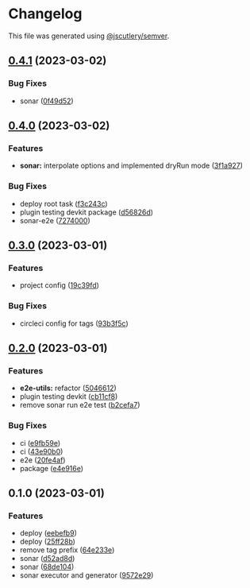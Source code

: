 # Changelog

This file was generated using [@jscutlery/semver](https://github.com/jscutlery/semver).

## [0.4.1](https://github.com/okode/nx-okode/compare/0.4.0...0.4.1) (2023-03-02)


### Bug Fixes

* sonar ([0f49d52](https://github.com/okode/nx-okode/commit/0f49d520a1160161abe404ebf0ac79b66f3894ca))

## [0.4.0](https://github.com/okode/nx-okode/compare/0.3.0...0.4.0) (2023-03-02)


### Features

* **sonar:** interpolate options and implemented dryRun mode ([3f1a927](https://github.com/okode/nx-okode/commit/3f1a9277f3c4a3451ad077b6f8fb21b02daa96b6))


### Bug Fixes

* deploy root task ([f3c243c](https://github.com/okode/nx-okode/commit/f3c243c5048f01d20be1da54c851facc75accd78))
* plugin testing devkit package ([d56826d](https://github.com/okode/nx-okode/commit/d56826d0cf5b7637b30ed96342ab384c2ec6fde2))
* sonar-e2e ([7274000](https://github.com/okode/nx-okode/commit/72740009dd6f7f78dbb547f20cb571be0585afe6))

## [0.3.0](https://github.com/okode/nx-okode/compare/0.2.0...0.3.0) (2023-03-01)


### Features

* project config ([19c39fd](https://github.com/okode/nx-okode/commit/19c39fd11edaf5b3a08fd12ea7463fd7a0040dc7))


### Bug Fixes

* circleci config for tags ([93b3f5c](https://github.com/okode/nx-okode/commit/93b3f5cececad73749687ae6d189543001fe3c26))

## [0.2.0](https://github.com/okode/nx-okode/compare/0.1.0...0.2.0) (2023-03-01)


### Features

* **e2e-utils:** refactor ([5046612](https://github.com/okode/nx-okode/commit/504661231bbd5d196ca83de648d83db61dd5b078))
* plugin testing devkit ([cb11cf8](https://github.com/okode/nx-okode/commit/cb11cf8a8afde3b9ace6d2d15254617b70fa105f))
* remove sonar run e2e test ([b2cefa7](https://github.com/okode/nx-okode/commit/b2cefa7dd8bbb789a8eb834577bf66e46210ad12))


### Bug Fixes

* ci ([e9fb59e](https://github.com/okode/nx-okode/commit/e9fb59e8da08aa3b6163041214520ab23861a6d5))
* ci ([43e90b0](https://github.com/okode/nx-okode/commit/43e90b0d1e1b04d058c72510511f611068139390))
* e2e ([20fe4af](https://github.com/okode/nx-okode/commit/20fe4af9c0aa10f7ecf34b6ed402cab77b19f9a0))
* package ([e4e916e](https://github.com/okode/nx-okode/commit/e4e916e37e044d22aa5f8e7fcaa05a0ace6086b9))

## 0.1.0 (2023-03-01)


### Features

* deploy ([eebefb9](https://github.com/okode/nx-okode/commit/eebefb97df4eb116c803932594b9039e73583434))
* deploy ([25ff28b](https://github.com/okode/nx-okode/commit/25ff28b02b9b47798ce781db664df7cd37f672b5))
* remove tag prefix ([64e233e](https://github.com/okode/nx-okode/commit/64e233eb55b46f52aaa8879c06d2b752f0dc8e4e))
* sonar ([d52ad8d](https://github.com/okode/nx-okode/commit/d52ad8d12f0e9ee4958714860bff471d89958550))
* sonar ([68de104](https://github.com/okode/nx-okode/commit/68de104705d8cb257370aa62e57ec3b0e5fa208a))
* sonar executor and generator ([9572e29](https://github.com/okode/nx-okode/commit/9572e29ee05b3ee63dda1214fecc20a1b29cdb30))
